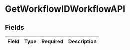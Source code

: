 # GetWorkflowIDWorkflowAPI


## Fields

| Field       | Type        | Required    | Description |
| ----------- | ----------- | ----------- | ----------- |